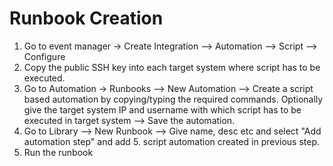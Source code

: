 # Runbook Creation

1. Go to event manager -> Create Integration --> Automation --> Script --> Configure 
2. Copy the public SSH key into each target system where script has to be executed. 
3. Go to Automation -> Runbooks --> New Automation --> Create a script based automation by copying/typing the required commands. Optionally give the target system IP and username with which script has to be executed in target system --> Save the automation.
4. Go to Library --> New Runbook --> Give name, desc etc and select "Add automation step" and add 5. script automation created in previous step.
5. Run the runbook